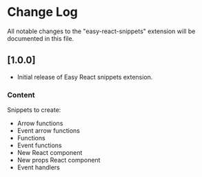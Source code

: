 # Change Log
All notable changes to the "easy-react-snippets" extension will be documented in this file.


## [1.0.0]

- Initial release of Easy React snippets extension.

### Content

Snippets to create:
* Arrow functions
* Event arrow functions
* Functions
* Event functions
* New React component
* New props React component
* Event handlers